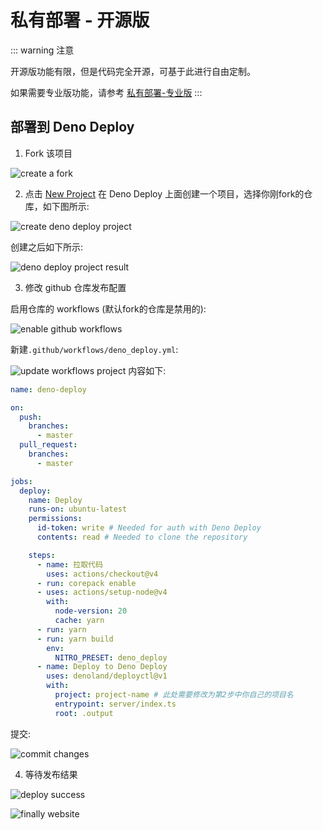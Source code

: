 # 私有部署 - 开源版

::: warning 注意

开源版功能有限，但是代码完全开源，可基于此进行自由定制。

如果需要专业版功能，请参考 [私有部署-专业版](./docker-deploy.md)
:::


## 部署到 Deno Deploy

1. Fork 该项目

![create a fork][create-a-fork]

2. 点击 [New Project][new-deno-deploy-project] 在 Deno Deploy 上面创建一个项目，选择你刚fork的仓库，如下图所示:

![create deno deploy project][create-deno-deploy-project]

创建之后如下所示:

![deno deploy project result][deno-deploy-project-create-result]

3. 修改 github 仓库发布配置

启用仓库的 workflows (默认fork的仓库是禁用的):

![enable github workflows][enable-github-workflows]

新建`.github/workflows/deno_deploy.yml`:

![update workflows project][update-workflows-project]
内容如下:
```yaml
name: deno-deploy

on:
  push:
    branches:
      - master
  pull_request:
    branches:
      - master

jobs:
  deploy:
    name: Deploy
    runs-on: ubuntu-latest
    permissions:
      id-token: write # Needed for auth with Deno Deploy
      contents: read # Needed to clone the repository

    steps:
      - name: 拉取代码
        uses: actions/checkout@v4
      - run: corepack enable
      - uses: actions/setup-node@v4
        with:
          node-version: 20
          cache: yarn
      - run: yarn
      - run: yarn build
        env:
          NITRO_PRESET: deno_deploy
      - name: Deploy to Deno Deploy
        uses: denoland/deployctl@v1
        with:
          project: project-name # 此处需要修改为第2步中你自己的项目名
          entrypoint: server/index.ts
          root: .output

```

提交:

![commit changes][commit-changes]

4. 等待发布结果

![deploy success][deploy-success]

![finally website][finally-website]


<!-- Definitions -->

[create-a-fork]: ../assets/deploy/create-fork.png

[new-deno-deploy-project]: https://dash.deno.com/new_project

[create-deno-deploy-project]: ../assets/deploy/create-deno-deploy-project.png

[deno-deploy-project-create-result]: ../assets/deploy/deno-deploy-project-result.png

[enable-github-workflows]: ../assets/deploy/enable-github-workflows.png

[update-workflows-project]: ../assets/deploy/update-workflows-project.png

[commit-changes]: ../assets/deploy/commit-changes.png

[deploy-success]: ../assets/deploy/deploy-success.png

[finally-website]: ../assets/deploy/finally-website.png
